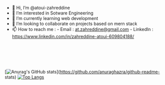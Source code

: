 - 👋 Hi, I’m @atoui-zahreddine
- 👀 I’m interested in Sotware Engineering
- 🌱 I’m currently learning web development 
- 💞️ I’m looking to collaborate on projects based on mern stack 
- 📫 How to reach me : - Email : at.zahreddine@gmail.com 
                       - LinkedIn : https://www.linkedin.com/in/zahreddine-atoui-609804188/

<br/>
<br/>
<br/>
<br/>

<div>

[![Anurag's GitHub stats](https://github-readme-stats.vercel.app/api?username=atoui-zahreddine&theme=vue-dark)](https://github.com/anuraghazra/github-readme-    stats)
[![Top Langs](https://github-readme-stats.vercel.app/api/top-langs/?username=atoui-zahreddine&layout=compact&theme=vue-dark)](https://github.com/anuraghazra/github-readme-stats)

</div>     


<!---
atoui-zahreddine/atoui-zahreddine is a ✨ special ✨ repository because its `README.md` (this file) appears on your GitHub profile.
You can click the Preview link to take a look at your changes.
--->
